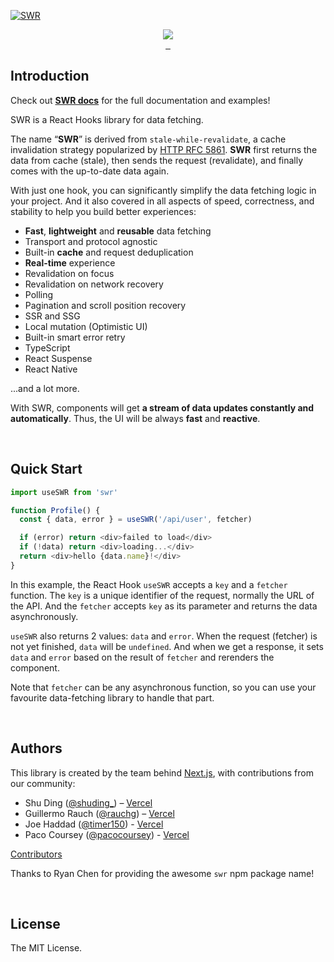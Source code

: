 [![SWR](https://assets.vercel.com/image/upload/v1572289618/swr/banner.png)](https://swr.vercel.app)

<p align="center">
  <a aria-label="Vercel logo" href="https://vercel.com">
    <img src="https://badgen.net/badge/icon/Made%20by%20Vercel?icon=zeit&label&color=black&labelColor=black">
  </a>
  <br/>
  <a aria-label="NPM version" href="https://www.npmjs.com/package/swr">
    <img alt="" src="https://badgen.net/npm/v/swr">
  </a>
  <a aria-label="Package size" href="https://bundlephobia.com/result?p=swr">
    <img alt="" src="https://badgen.net/bundlephobia/minzip/swr">
  </a>
  <a aria-label="License" href="https://github.com/zeit/swr/blob/master/LICENSE">
    <img alt="" src="https://badgen.net/npm/license/swr">
  </a>
</p>

## Introduction

Check out [**SWR docs**](https://swr.vercel.app) for the full documentation and examples!

SWR is a React Hooks library for data fetching.

The name “**SWR**” is derived from `stale-while-revalidate`, a cache invalidation strategy popularized by [HTTP RFC 5861](https://tools.ietf.org/html/rfc5861).
**SWR** first returns the data from cache (stale), then sends the request (revalidate), and finally comes with the up-to-date data again.

With just one hook, you can significantly simplify the data fetching logic in your project. And it also covered in all aspects of speed, correctness, and stability to help you build better experiences:

- **Fast**, **lightweight** and **reusable** data fetching
- Transport and protocol agnostic
- Built-in **cache** and request deduplication
- **Real-time** experience
- Revalidation on focus
- Revalidation on network recovery
- Polling
- Pagination and scroll position recovery
- SSR and SSG
- Local mutation (Optimistic UI)
- Built-in smart error retry
- TypeScript
- React Suspense
- React Native

...and a lot more.

With SWR, components will get **a stream of data updates constantly and automatically**. Thus, the UI will be always **fast** and **reactive**.

<br/>

## Quick Start

```js
import useSWR from 'swr'

function Profile() {
  const { data, error } = useSWR('/api/user', fetcher)

  if (error) return <div>failed to load</div>
  if (!data) return <div>loading...</div>
  return <div>hello {data.name}!</div>
}
```

In this example, the React Hook `useSWR` accepts a `key` and a `fetcher` function.
The `key` is a unique identifier of the request, normally the URL of the API. And the `fetcher` accepts
`key` as its parameter and returns the data asynchronously.

`useSWR` also returns 2 values: `data` and `error`. When the request (fetcher) is not yet finished,
`data` will be `undefined`. And when we get a response, it sets `data` and `error` based on the result
of `fetcher` and rerenders the component.

Note that `fetcher` can be any asynchronous function, so you can use your favourite data-fetching
library to handle that part.

<br/>

## Authors

This library is created by the team behind [Next.js](https://nextjs.org), with contributions from our community:

- Shu Ding ([@shuding\_](https://twitter.com/shuding_)) – [Vercel](https://vercel.com)
- Guillermo Rauch ([@rauchg](https://twitter.com/rauchg)) – [Vercel](https://vercel.com)
- Joe Haddad ([@timer150](https://twitter.com/timer150)) - [Vercel](https://vercel.com)
- Paco Coursey ([@pacocoursey](https://twitter.com/pacocoursey)) - [Vercel](https://vercel.com)

[Contributors](https://github.com/vercel/swr/graphs/contributors)

Thanks to Ryan Chen for providing the awesome `swr` npm package name!

<br/>

## License

The MIT License.
